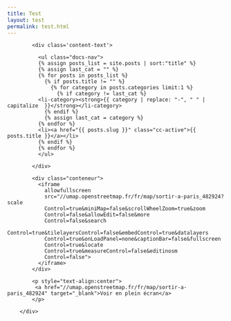 ```yaml
---
title: Test
layout: test
permalink: test.html
---
```


 <div id="main" class='content'>

            <div class='content-text'>

<!--
  Liste des posts, trié par ordre alphabétique
-->

              <ul class="docs-nav">
              {% assign posts_list = site.posts | sort:"title" %}
              {% assign last_cat = "" %}
              {% for posts in posts_list %}
                {% if posts.title != "" %}
                  {% for category in posts.categories limit:1 %}
                    {% if category != last_cat %}
              <li-category><strong>{{ category | replace: "-", " " | capitalize  }}</strong></li-category>
                {% endif %}
                {% assign last_cat = category %}
              {% endfor %}
              <li><a href="{{ posts.slug }}" class="cc-active">{{ posts.title }}</a></li>
              {% endif %}
              {% endfor %}
              </ul>

            </div>

<!--
  La carte de nos lieux de sorties à Paris
-->
            <div class="conteneur">
              <iframe
                allowfullscreen
                src="//umap.openstreetmap.fr/fr/map/sortir-a-paris_482924?scale
                Control=true&miniMap=false&scrollWheelZoom=true&zoom
                Control=false&allowEdit=false&more
                Control=false&search
                Control=true&tilelayersControl=false&embedControl=true&datalayers
                Control=true&onLoadPanel=none&captionBar=false&fullscreen
                Control=true&locate
                Control=true&measureControl=false&editinosm
                Control=false">
              </iframe>
            </div>

            <p style="text-align:center">
             <a href="//umap.openstreetmap.fr/fr/map/sortir-a-paris_482924" target="_blank">Voir en plein écran</a>
            </p>

        </div>
       